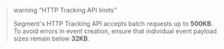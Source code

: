 > warning "HTTP Tracking API limits"
>
> Segment's HTTP Tracking API accepts batch requests up to **500KB**. To avoid errors in event creation, ensure that individual event payload sizes remain below **32KB**.
